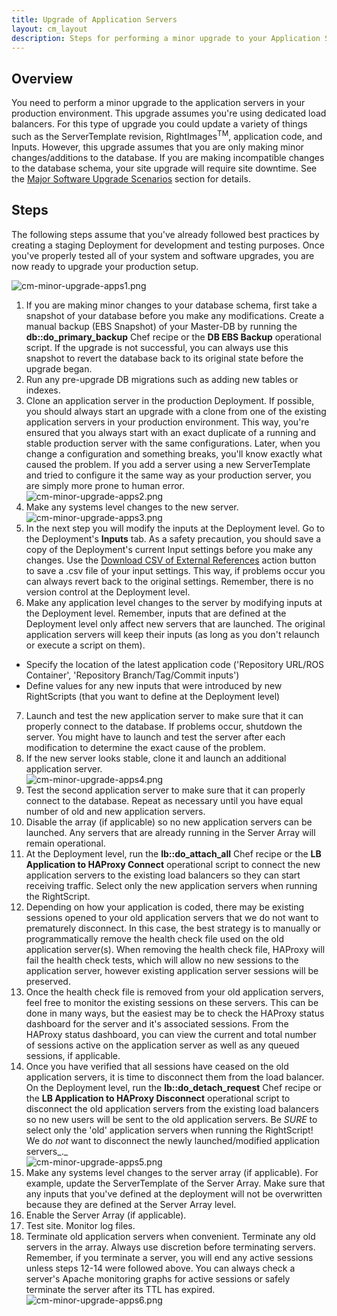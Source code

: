 ```yaml
---
title: Upgrade of Application Servers
layout: cm_layout
description: Steps for performing a minor upgrade to your Application Servers in your RightScale Deployment. This upgrade assumes you are using dedicated load balancers.
---
```

## Overview

You need to perform a minor upgrade to the application servers in your production environment. This upgrade assumes you're using dedicated load balancers. For this type of upgrade you could update a variety of things such as the ServerTemplate revision, RightImages<sup>TM</sup>, application code, and Inputs. However, this upgrade assumes that you are only making minor changes/additions to the database. If you are making incompatible changes to the database schema, your site upgrade will require site downtime. See the [Major Software Upgrade Scenarios](/cm/management_guide/major_software_upgrade_scenarios.html) section for details.

## Steps

The following steps assume that you've already followed best practices by creating a staging Deployment for development and testing purposes. Once you've properly tested all of your system and software upgrades, you are now ready to upgrade your production setup.

 ![cm-minor-upgrade-apps1.png](/img/cm-minor-upgrade-apps1.png)

1. If you are making minor changes to your database schema, first take a snapshot of your database before you make any modifications. Create a manual backup (EBS Snapshot) of your Master-DB by running the **db::do\_primary\_backup** Chef recipe or the **DB EBS Backup** operational script. If the upgrade is not successful, you can always use this snapshot to revert the database back to its original state before the upgrade began.
2. Run any pre-upgrade DB migrations such as adding new tables or indexes.
3. Clone an application server in the production Deployment. If possible, you should always start an upgrade with a clone from one of the existing application servers in your production environment. This way, you're ensured that you always start with an exact duplicate of a running and stable production server with the same configurations. Later, when you change a configuration and something breaks, you'll know exactly what caused the problem. If you add a server using a new ServerTemplate and tried to configure it the same way as your production server, you are simply more prone to human error.  
  ![cm-minor-upgrade-apps2.png](/img/cm-minor-upgrade-apps2.png)
4. Make any systems level changes to the new server.  
  ![cm-minor-upgrade-apps3.png](/img/cm-minor-upgrade-apps3.png)
5. In the next step you will modify the inputs at the Deployment level. Go to the Deployment's **Inputs** tab. As a safety precaution, you should save a copy of the Deployment's current Input settings before you make any changes. Use the [Download CSV of External References](/cm/dashboard/manage/deployments/deployments_actions.html#download-csv-of-external-repositories) action button to save a .csv file of your input settings. This way, if problems occur you can always revert back to the original settings. Remember, there is no version control at the Deployment level.
6. Make any application level changes to the server by modifying inputs at the Deployment level. Remember, inputs that are defined at the Deployment level only affect new servers that are launched. The original application servers will keep their inputs (as long as you don't relaunch or execute a script on them).
  - Specify the location of the latest application code ('Repository URL/ROS Container', 'Repository Branch/Tag/Commit inputs')
  - Define values for any new inputs that were introduced by new RightScripts (that you want to define at the Deployment level)
7. Launch and test the new application server to make sure that it can properly connect to the database. If problems occur, shutdown the server. You might have to launch and test the server after each modification to determine the exact cause of the problem.
8. If the new server looks stable, clone it and launch an additional application server.  
  ![cm-minor-upgrade-apps4.png](/img/cm-minor-upgrade-apps4.png)  
9. Test the second application server to make sure that it can properly connect to the database. Repeat as necessary until you have equal number of old and new application servers.
10. Disable the array (if applicable) so no new application servers can be launched. Any servers that are already running in the Server Array will remain operational.
11. At the Deployment level, run the **lb::do\_attach\_all** Chef recipe or the **LB Application to HAProxy Connect** operational script to connect the new application servers to the existing load balancers so they can start receiving traffic. Select only the new application servers when running the RightScript.
12. Depending on how your application is coded, there may be existing sessions opened to your old application servers that we do not want to prematurely disconnect. In this case, the best strategy is to manually or programmatically remove the health check file used on the old application server(s). When removing the health check file, HAProxy will fail the health check tests, which will allow no new sessions to the application server, however existing application server sessions will be preserved.
13. Once the health check file is removed from your old application servers, feel free to monitor the existing sessions on these servers. This can be done in many ways, but the easiest may be to check the HAProxy status dashboard for the server and it's associated sessions. From the HAProxy status dashboard, you can view the current and total number of sessions active on the application server as well as any queued sessions, if applicable.
14. Once you have verified that all sessions have ceased on the old application servers, it is time to disconnect them from the load balancer. On the Deployment level, run the **lb::do\_detach\_request** Chef recipe or the **LB Application to HAProxy Disconnect** operational script to disconnect the old application servers from the existing load balancers so no new users will be sent to the old application servers. Be _SURE_ to select only the 'old' application servers when running the RightScript! We do _not_ want to disconnect the newly launched/modified application servers_._  
  ![cm-minor-upgrade-apps5.png](/img/cm-minor-upgrade-apps5.png)
15. Make any systems level changes to the server array (if applicable). For example, update the ServerTemplate of the Server Array. Make sure that any inputs that you've defined at the deployment will not be overwritten because they are defined at the Server Array level.
16. Enable the Server Array (if applicable).
17. Test site. Monitor log files.
18. Terminate old application servers when convenient. Terminate any old servers in the array. Always use discretion before terminating servers. Remember, if you terminate a server, you will end any active sessions unless steps 12-14 were followed above. You can always check a server's Apache monitoring graphs for active sessions or safely terminate the server after its TTL has expired.  
 ![cm-minor-upgrade-apps6.png](/img/cm-minor-upgrade-apps6.png)
